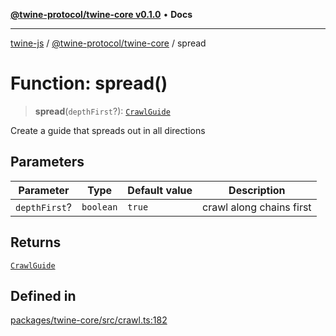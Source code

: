[**@twine-protocol/twine-core v0.1.0**](../index.md) • **Docs**

***

[twine-js](../../../index.md) / [@twine-protocol/twine-core](../index.md) / spread

# Function: spread()

> **spread**(`depthFirst`?): [`CrawlGuide`](../type-aliases/CrawlGuide.md)

Create a guide that spreads out in all directions

## Parameters

| Parameter | Type | Default value | Description |
| ------ | ------ | ------ | ------ |
| `depthFirst`? | `boolean` | `true` | crawl along chains first |

## Returns

[`CrawlGuide`](../type-aliases/CrawlGuide.md)

## Defined in

[packages/twine-core/src/crawl.ts:182](https://github.com/twine-protocol/twine-js/blob/3800995f9c83f4f5711bcf3062ea754a1e4448ce/packages/twine-core/src/crawl.ts#L182)
